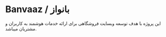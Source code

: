 # Banvaaz / بانواز
این پروژه با هدف توسعه وبسایت فروشگاهی برای ارائه خدمات هوشمند به کاربران و مشتریان میباشد.
